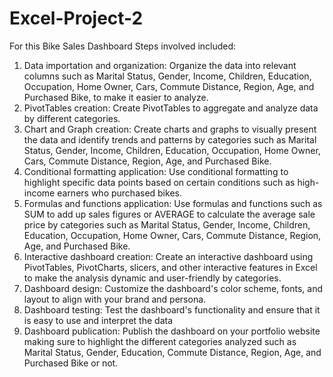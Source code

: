 # Excel-Project-2
For this Bike Sales Dashboard 
Steps involved included:
1.	Data importation and organization: Organize the data into relevant columns such as Marital Status, Gender, Income, Children, Education, Occupation, Home Owner, Cars, Commute Distance, Region, Age, and Purchased Bike, to make it easier to analyze.
2.	PivotTables creation: Create PivotTables to aggregate and analyze data by different categories.
3.	Chart and Graph creation: Create charts and graphs to visually present the data and identify trends and patterns by categories such as Marital Status, Gender, Income, Children, Education, Occupation, Home Owner, Cars, Commute Distance, Region, Age, and Purchased Bike.
4.	Conditional formatting application: Use conditional formatting to highlight specific data points based on certain conditions such as high-income earners who purchased bikes.
5.	Formulas and functions application: Use formulas and functions such as SUM to add up sales figures or AVERAGE to calculate the average sale price by categories such as Marital Status, Gender, Income, Children, Education, Occupation, Home Owner, Cars, Commute Distance, Region, Age, and Purchased Bike.
6.	Interactive dashboard creation: Create an interactive dashboard using PivotTables, PivotCharts, slicers, and other interactive features in Excel to make the analysis dynamic and user-friendly by categories.
7.	Dashboard design: Customize the dashboard's color scheme, fonts, and layout to align with your brand and persona.
8.	Dashboard testing: Test the dashboard's functionality and ensure that it is easy to use and interpret the data
9.	Dashboard publication: Publish the dashboard on your portfolio website  making sure to highlight the different categories analyzed such as Marital Status, Gender, Education, Commute Distance, Region, Age, and Purchased Bike or not.
